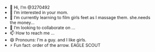 - 👋 Hi, I’m @3270492
- 👀 I’m interested in your mom.
- 🌱 I’m currently learning to film girls feet as I massage them.  she.needs the money...
- 💞️ I’m looking to collaborate on ...
- 📫 How to reach me ...
- 😄 Pronouns: I'm a guy. and I like girls. 
- ⚡ Fun fact: order of the arrow. EAGLE SCOUT

<!---
3270492/3270492 is a ✨ special ✨ repository because its `README.md` (this file) appears on your GitHub profile.
You can click the Preview link to take a look at your changes.
--->
